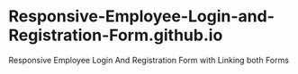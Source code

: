 # Responsive-Employee-Login-and-Registration-Form.github.io
Responsive Employee Login And Registration Form with Linking both Forms
